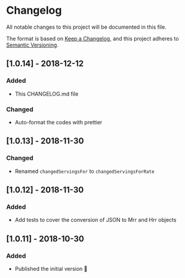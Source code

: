 # Changelog

All notable changes to this project will be documented in this file.

The format is based on [Keep a Changelog](https://keepachangelog.com/en/1.0.0/),
and this project adheres to [Semantic Versioning](https://semver.org/spec/v2.0.0.html).

## [1.0.14] - 2018-12-12

### Added

- This CHANGELOG.md file

### Changed

- Auto-format the codes with prettier

## [1.0.13] - 2018-11-30

### Changed

- Renamed `changedServingsFor` to `changedServingsForRate`

## [1.0.12] - 2018-11-30

### Added

- Add tests to cover the conversion of JSON to Mrr and Hrr objects

## [1.0.11] - 2018-10-30

### Added

- Published the initial version :tada:
